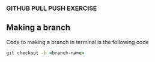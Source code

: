 ### GITHUB PULL PUSH EXERCISE

## Making a branch

Code to making a branch in terminal is the following code
```cmd
git checkout -b <branch-name>
```